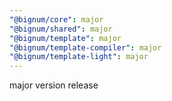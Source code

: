 ```yaml
---
"@bignum/core": major
"@bignum/shared": major
"@bignum/template": major
"@bignum/template-compiler": major
"@bignum/template-light": major
---
```


major version release
